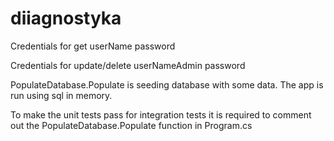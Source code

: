 # diiagnostyka

Credentials for get
userName
password

Credentials for update/delete
userNameAdmin
password

PopulateDatabase.Populate is seeding database with some data. The app is run using sql in memory.

To make the unit tests pass for integration tests it is required to comment out the PopulateDatabase.Populate function in Program.cs 
